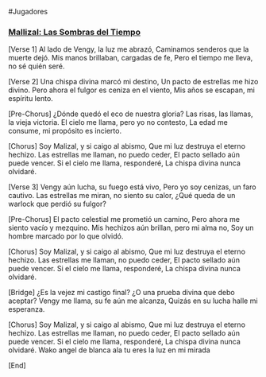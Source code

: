 #Jugadores
### [Mallizal: Las Sombras del Tiempo](https://suno.com/song/df934f15-8ddd-4c27-9895-51fd39c5a95a)

[Verse 1]
Al lado de Vengy, la luz me abrazó,
Caminamos senderos que la muerte dejó.
Mis manos brillaban, cargadas de fe,
Pero el tiempo me lleva, no sé quién seré.

[Verse 2]
Una chispa divina marcó mi destino,
Un pacto de estrellas me hizo divino.
Pero ahora el fulgor es ceniza en el viento,
Mis años se escapan, mi espíritu lento.

[Pre-Chorus]
¿Dónde quedó el eco de nuestra gloria?
Las risas, las llamas, la vieja victoria.
El cielo me llama, pero yo no contesto,
La edad me consume, mi propósito es incierto.

[Chorus]
Soy Malizal, y si caigo al abismo,
Que mi luz destruya el eterno hechizo.
Las estrellas me llaman, no puedo ceder,
El pacto sellado aún puede vencer.
Si el cielo me llama, responderé,
La chispa divina nunca olvidaré.

[Verse 3]
Vengy aún lucha, su fuego está vivo,
Pero yo soy cenizas, un faro cautivo.
Las estrellas me miran, no siento su calor,
¿Qué queda de un warlock que perdió su fulgor?

[Pre-Chorus]
El pacto celestial me prometió un camino,
Pero ahora me siento vacío y mezquino.
Mis hechizos aún brillan, pero mi alma no,
Soy un hombre marcado por lo que olvidó.

[Chorus]
Soy Malizal, y si caigo al abismo,
Que mi luz destruya el eterno hechizo.
Las estrellas me llaman, no puedo ceder,
El pacto sellado aún puede vencer.
Si el cielo me llama, responderé,
La chispa divina nunca olvidaré.

[Bridge]
¿Es la vejez mi castigo final?
¿O una prueba divina que debo aceptar?
Vengy me llama, su fe aún me alcanza,
Quizás en su lucha halle mi esperanza.

[Chorus]
Soy Malizal, y si caigo al abismo,
Que mi luz destruya el eterno hechizo.
Las estrellas me llaman, no puedo ceder,
El pacto sellado aún puede vencer.
Si el cielo me llama, responderé,
La chispa divina nunca olvidaré.
Wako angel de blanca ala
tu eres la luz en mi mirada

[End]
